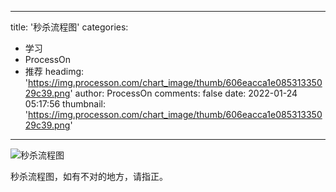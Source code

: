 
---
title: '秒杀流程图'
categories: 
 - 学习
 - ProcessOn
 - 推荐
headimg: 'https://img.processon.com/chart_image/thumb/606eacca1e08531335029c39.png'
author: ProcessOn
comments: false
date: 2022-01-24 05:17:56
thumbnail: 'https://img.processon.com/chart_image/thumb/606eacca1e08531335029c39.png'
---

<div>   
<img class="thumb" alt="秒杀流程图" src="https://img.processon.com/chart_image/thumb/606eacca1e08531335029c39.png" referrerpolicy="no-referrer">
<p>秒杀流程图，如有不对的地方，请指正。</p>  
</div>
            